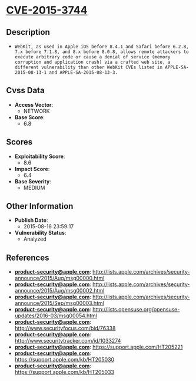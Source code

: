
# [CVE-2015-3744](http://lists.apple.com/archives/security-announce/2015/Aug/msg00000.html)

## Description

- `WebKit, as used in Apple iOS before 8.4.1 and Safari before 6.2.8, 7.x before 7.1.8, and 8.x before 8.0.8, allows remote attackers to execute arbitrary code or cause a denial of service (memory corruption and application crash) via a crafted web site, a different vulnerability than other WebKit CVEs listed in APPLE-SA-2015-08-13-1 and APPLE-SA-2015-08-13-3.`

## Cvss Data

- **Access Vector**:
  - NETWORK
- **Base Score**:
  - 6.8

## Scores

- **Exploitability Score**:
  - 8.6
- **Impact Score**:
  - 6.4
- **Base Severity**:
  - MEDIUM

## Other Information

- **Publish Date**:
  - 2015-08-16 23:59:17
- **Vulnerability Status**:
  - Analyzed

## References

- **product-security@apple.com**: http://lists.apple.com/archives/security-announce/2015/Aug/msg00000.html
- **product-security@apple.com**: http://lists.apple.com/archives/security-announce/2015/Aug/msg00002.html
- **product-security@apple.com**: http://lists.apple.com/archives/security-announce/2015/Sep/msg00003.html
- **product-security@apple.com**: http://lists.opensuse.org/opensuse-updates/2016-03/msg00054.html
- **product-security@apple.com**: http://www.securityfocus.com/bid/76338
- **product-security@apple.com**: http://www.securitytracker.com/id/1033274
- **product-security@apple.com**: https://support.apple.com/HT205221
- **product-security@apple.com**: https://support.apple.com/kb/HT205030
- **product-security@apple.com**: https://support.apple.com/kb/HT205033
